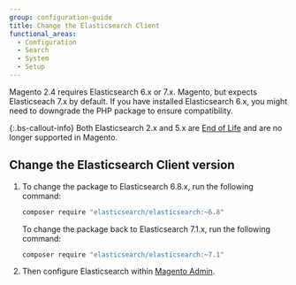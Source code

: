 ```yaml
---
group: configuration-guide
title: Change the Elasticsearch Client
functional_areas:
  - Configuration
  - Search
  - System
  - Setup
---
```


Magento 2.4 requires Elasticsearch 6.x or 7.x. Magento, but expects Elasticseach 7.x by default. If you have installed Elasticsearch 6.x, you might need to downgrade the PHP package to ensure compatibility.

{:.bs-callout-info}
Both Elasticsearch 2.x and 5.x are [End of Life][] and are no longer supported in Magento.

## Change the Elasticsearch Client version

1. To change the package to Elasticsearch 6.8.x, run the following command:

   ```bash
   composer require "elasticsearch/elasticsearch:~6.8"
   ```

   To change the package back to Elasticsearch 7.1.x, run the following command:

   ```bash
   composer require "elasticsearch/elasticsearch:~7.1"
   ```

1. Then configure Elasticsearch within [Magento Admin][].

<!-- Link Definitions -->

[End of Life]: https://www.elastic.co/support/eol
[PHP client]: https://github.com/elastic/elasticsearch-php
[Magento Admin]: https://docs.magento.com/m2/ee/user_guide/catalog/search-elasticsearch.html
